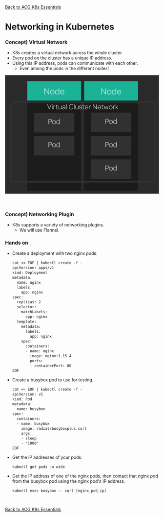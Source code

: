 [Back to ACG K8s Essentials](../main.md)

# Networking in Kubernetes

### Concept) Virtual Network
- K8s creates a virtual network across the whole cluster.
- Every pod on the cluster has a unique IP address.
- Using this IP address, pods can communicate with each other.
  - Even among the pods in the different nodes!

![](images/001.png)

<br>

### Concept) Networking Plugin
- K8s supports a variety of networking plugins.
  - We will use Flannel.


### Hands on
- Create a deployment with two nginx pods.
  ```
  cat << EOF | kubectl create -f -
  apiVersion: apps/v1
  kind: Deployment
  metadata:
    name: nginx
    labels:
      app: nginx
  spec:
    replicas: 2
    selector:
      matchLabels:
        app: nginx
    template:
      metadata:
        labels:
          app: nginx
      spec:
        containers:
        - name: nginx
          image: nginx:1.15.4
          ports:
          - containerPort: 80
  EOF  
  ```
- Create a busybox pod to use for testing.
  ```
  cat << EOF | kubectl create -f -
  apiVersion: v1
  kind: Pod
  metadata:
    name: busybox
  spec:
    containers:
    - name: busybox
      image: radial/busyboxplus:curl
      args:
      - sleep
      - "1000"
  EOF
  ```
- Get the IP addresses of your pods.
  ```
  kubectl get pods -o wide
  ```
- Get the IP address of one of the nginx pods, then contact that nginx pod from the busybox pod using the nginx pod's IP address.
  ```
  kubectl exec busybox -- curl [nginx_pod_ip]
  ```


<br>

[Back to ACG K8s Essentials](../main.md)